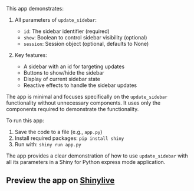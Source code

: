 This app demonstrates:

1. All parameters of `update_sidebar`:
   - `id`: The sidebar identifier (required)
   - `show`: Boolean to control sidebar visibility (optional)
   - `session`: Session object (optional, defaults to None)

2. Key features:
   - A sidebar with an id for targeting updates
   - Buttons to show/hide the sidebar
   - Display of current sidebar state
   - Reactive effects to handle the sidebar updates

The app is minimal and focuses specifically on the `update_sidebar` functionality without unnecessary components. It uses only the components required to demonstrate the functionality.

To run this app:
1. Save the code to a file (e.g., `app.py`)
2. Install required packages: `pip install shiny`
3. Run with: `shiny run app.py`

The app provides a clear demonstration of how to use `update_sidebar` with all its parameters in a Shiny for Python express mode application.
## Preview the app on [Shinylive](https://shinylive.io/py/app/#h=0&code=NobwRAdghgtgpmAXAAjFADugdOgnmAGlQGMB7CAFzkqVQDMAnUmZAZwAsBLCXZTmdKQYVkDOFGIVOANzgAdCI2ZsuPLHAAe6Ma1Z8BQkd3QBXCkTEQAJnAZETnBQoDEyAMpwR6KAHM4yUnQpclYFBxxfOAB9QIpWAAopCgAbOABeOTAAVXQrKCp3ThsAIygGZAAROBhSTKI6TmTkqGLUtIAVBhM4AEonCFcAYTF8-yg2IrhS8oB3Tgp2ZCgIPitkeLEARwcxNbohZBNc0ajWSem+iDmFw84sM5Ky+KKMsBsa0-OyuoD0aleoMkZlBcKEwD1EApkNDblh2AAWeKZNxfcqDchUSiZS4w2EwMoAayspBmECRYHaXD0DymZWQxGWyGK-jIlCYTTgaxMZwgPmQC38xTMFBCTLgyRJWGx-VcAFkoNx6RjqCIyuIFNdFuFmrhSGYomRkiYYBAojMGBh4nMrAtXgBGAAMDoApNjISsYZrYQyGFZ4hCobiYeEfVYouxxDYGOSUY80Rj2WCcUHoV7tSC9RQDaQjSazRb0Faira7QB6ABMAY9Kdx4WM+okwVNQooIrJgZrNcyHBJnzjPw7naDyPYJMK-cIyEHQ5hxGauiir2KFAgAFpWCZiMQ4LpkDNV46HZlpzXkzO6xBTFnG5xyFEW22kdWZzDMlwbH3aQwB8+X1OwAAEpM45fj+f64nOUALkuK6rnkvK2HuB5Osev6nie0IYbC7DRmew5odCAAClhRlgVAaBQWE2HQExxqcFCjP67p-mIFAmAwKx0JkgzsZYIg0tMbAMVQKAgPWFBYO8pCftM-oAL6oS4yAAKJ0HQcCSPypAqGOAq0aBEDEeIkgyHA6hqRplGGSMJmyOosiUM8l5mPco4zDJZSXNROnuQJTxVrWdxHHkVAedGmRSWFPw9jMHRdL0MoqRZmkisg77+HpfnftZxlSHZcDJVZRk3vlDkUE5V5wpMYVeQVaXVVlTGDuEwUnI1EXVNJWXRW5aQAGKAqwvRgHJAC6QA)
